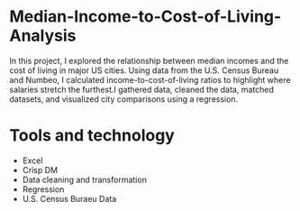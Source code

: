 # Median-Income-to-Cost-of-Living-Analysis
In this project, I explored the relationship between median incomes and the cost of living in major US cities. Using data from the U.S. Census Bureau and Numbeo, I calculated income-to-cost-of-living ratios to highlight where salaries stretch the furthest.I gathered data, cleaned the data, matched datasets, and visualized city comparisons using a regression.

# Tools and technology
- Excel
- Crisp DM
- Data cleaning and transformation
-  Regression
-   U.S. Census Buraeu Data
 
